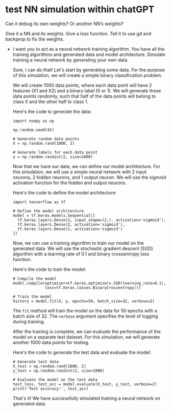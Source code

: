 # test NN simulation within chatGPT

Can it debug its own weights? Or another NN’s weights?

Give it a NN and its weights. Give a loss function. Tell it to use gd and backprop to fix the weights.

- I want you to act as a neural network training algorithm. You have all the training algorithms and generated data and model architecture. Simulate training a neural network by generating your own data.
    
    Sure, I can do that! Let's start by generating some data. For the purpose of this simulation, we will create a simple binary classification problem.
    
    We will create 1000 data points, where each data point will have 2 features (X1 and X2) and a binary label (0 or 1). We will generate these data points randomly, such that half of the data points will belong to class 0 and the other half to class 1.
    
    Here's the code to generate the data:
    
    ```
    import numpy as np
    
    np.random.seed(42)
    
    # Generate random data points
    X = np.random.rand(1000, 2)
    
    # Generate labels for each data point
    y = np.random.randint(2, size=1000)
    
    ```
    
    Now that we have our data, we can define our model architecture. For this simulation, we will use a simple neural network with 2 input neurons, 2 hidden neurons, and 1 output neuron. We will use the sigmoid activation function for the hidden and output neurons.
    
    Here's the code to define the model architecture:
    
    ```
    import tensorflow as tf
    
    # Define the model architecture
    model = tf.keras.models.Sequential([
      tf.keras.layers.Dense(2, input_shape=(2,), activation='sigmoid'),
      tf.keras.layers.Dense(2, activation='sigmoid'),
      tf.keras.layers.Dense(1, activation='sigmoid')
    ])
    
    ```
    
    Now, we can use a training algorithm to train our model on the generated data. We will use the stochastic gradient descent (SGD) algorithm with a learning rate of 0.1 and binary crossentropy loss function.
    
    Here's the code to train the model:
    
    ```
    # Compile the model
    model.compile(optimizer=tf.keras.optimizers.SGD(learning_rate=0.1),
                  loss=tf.keras.losses.BinaryCrossentropy())
    
    # Train the model
    history = model.fit(X, y, epochs=50, batch_size=32, verbose=2)
    
    ```
    
    The `fit` method will train the model on the data for 50 epochs with a batch size of 32. The `verbose` argument specifies the level of logging during training.
    
    After the training is complete, we can evaluate the performance of the model on a separate test dataset. For this simulation, we will generate another 1000 data points for testing.
    
    Here's the code to generate the test data and evaluate the model:
    
    ```
    # Generate test data
    X_test = np.random.rand(1000, 2)
    y_test = np.random.randint(2, size=1000)
    
    # Evaluate the model on the test data
    test_loss, test_acc = model.evaluate(X_test, y_test, verbose=2)
    print('Test accuracy:', test_acc)
    
    ```
    
    That's it! We have successfully simulated training a neural network on generated data.
